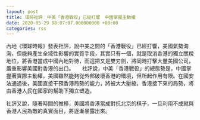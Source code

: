 ```yaml
---
layout: post
title: 環時社評︰中美「香港戰役」已經打響　中國掌握主動權
date: 2020-05-29 08:07:07.000000000 +08:00
categories: rss
---
```


內地《環球時報》發表社評，說中美之間的「香港戰役」已經打響，美國氣勢洶洶，但能夠產生全域性影響的實質手段，其實只有一個，就是取消香港的獨立關稅地位，將香港當成中國內地對待，而這把又是雙刃劍，將同時打擊大量美國公司，嚴重影響美國對香港的出口。
　
社評說，中美「香港戰役」的總態勢是，中國掌握著實際主動權，美國雖然能夠從外部破壞香港的環境，但所起作用有限。在國安法通過後，美國直接干預香港局勢的能力，將被大大壓縮，香港接下來的局勢，將由香港人民在國家的幫助下獨立塑造。

社評又說，隨著時間的推移，美國將香港當成對抗北京的棋子，一旦利用不成就與香港人民為敵的真實面目，將逐漸暴露出來。
